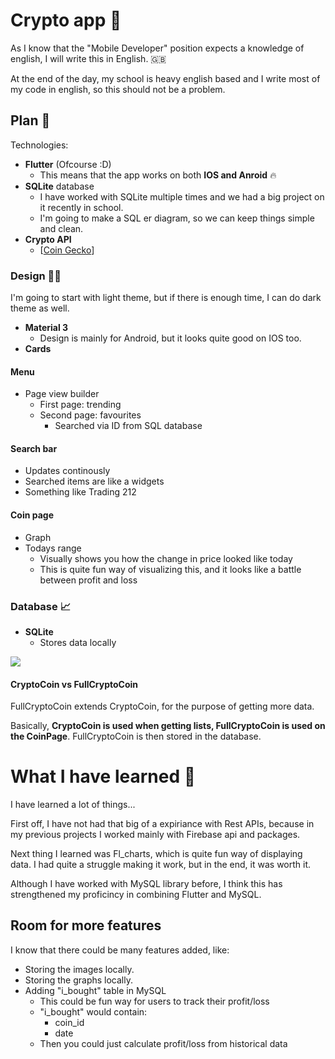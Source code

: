 # Crypto app 📱
As I know that the "Mobile Developer" position expects a knowledge of english, I will write this in English. 🇬🇧

At the end of the day, my school is heavy english based and I write most of my code in english, so this should not be a problem. 

## Plan 🧭
Technologies: 
- **Flutter** (Ofcourse :D)
    - This means that the app works on both **IOS and Anroid** 🔥
- **SQLite** database 
    - I have worked with SQLite multiple times and we had a big project on it recently in school. 
    - I'm going to make a SQL er diagram, so we can keep things simple and clean. 
- **Crypto API**
    - [[Coin Gecko](https://docs.coingecko.com)]

### Design 🧑‍💻
I'm going to start with light theme, but if there is enough time, I can do dark theme as well.

- **Material 3**
    - Design is mainly for Android, but it looks quite good on IOS too.
- **Cards**

#### Menu 
- Page view builder
    - First page: trending
    - Second page: favourites
        - Searched via ID from SQL database

#### Search bar
- Updates continously 
- Searched items are like a widgets
- Something like Trading 212

#### Coin page
- Graph
- Todays range
    - Visually shows you how the change in price looked like today
    - This is quite fun way of visualizing this, and it looks like a battle between profit and loss 

### Database 📈
- **SQLite**
    - Stores data locally 

<img src="https://github.com/JanKubesIsBest/nfctron-case-study/blob/main/crypto_app/lib/model/database/model_diagram/model_diagram.png">

#### CryptoCoin vs FullCryptoCoin
FullCryptoCoin extends CryptoCoin, for the purpose of getting more data.

Basically, **CryptoCoin is used when getting lists, FullCryptoCoin is used on the CoinPage**. FullCryptoCoin is then stored in the database.

# What I have learned 🚀
I have learned a lot of things...

First off, I have not had that big of a expiriance with Rest APIs, because in my previous projects I worked mainly with Firebase api and packages.

Next thing I learned was Fl_charts, which is quite fun way of displaying data. I had quite a struggle making it work, but in the end, it was worth it.

Although I have worked with MySQL library before, I think this has strengthened my proficincy in combining Flutter and MySQL.

## Room for more features
I know that there could be many features added, like:

- Storing the images locally.
- Storing the graphs locally.
- Adding "i_bought" table in MySQL
    - This could be fun way for users to track their profit/loss
    - "i_bought" would contain:
        - coin_id
        - date
    - Then you could just calculate profit/loss from historical data
